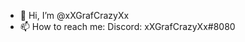 - 👋 Hi, I’m @xXGrafCrazyXx
- 📫 How to reach me: Discord: xXGrafCrazyXx#8080

<!---
xXGrafCrazyXx/xXGrafCrazyXx is a ✨ special ✨ repository because its `README.md` (this file) appears on your GitHub profile.
You can click the Preview link to take a look at your changes.
--->
